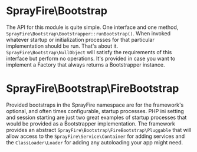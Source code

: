 # SprayFire\Bootstrap

The API for this module is quite simple. One interface and one method, `SprayFire\Bootstrap\Bootstrapper::runBootstrap()`. When invoked whatever startup or initialization processes for that particular implementation should be run. That's about it. `SprayFire\Bootstrap\NullObject` will satisfy the requirements of this interface but perform no operations. It's provided in case you want to implement a Factory that always returns a Bootstrapper instance.

# SprayFire\Bootstrap\FireBootstrap

Provided bootstraps in the SprayFire namespace are for the framework's optional, and often times configurable, startup processes. PHP ini setting and session starting are just two great examples of startup processes that would be provided as a Bootstrapper implementation. The framework provides an abstract `SprayFire\Bootstrap\FireBootstrap\Pluggable` that will allow access to the `SprayFire\Service\Container` for adding services and the `ClassLoader\Loader` for adding any autoloading your app might need.